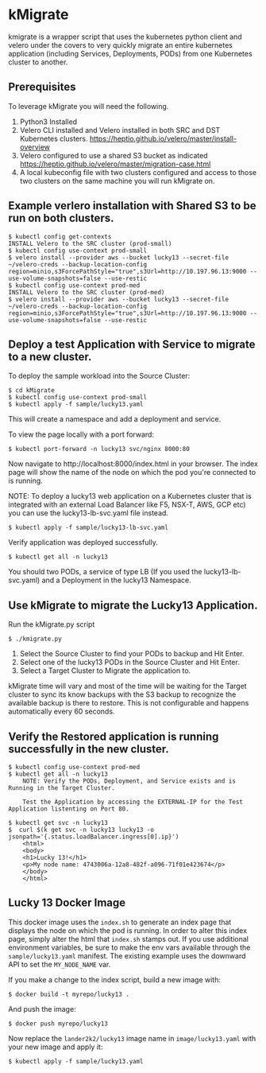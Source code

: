 # kMigrate
kmigrate is a wrapper script that uses the kubernetes python client and velero under the covers to very quickly migrate an entire kubernetes application (including Services, Deployments, PODs) from one Kubernetes cluster to another.

## Prerequisites
To leverage kMigrate you will need the following.
1. Python3 Installed
2. Velero CLI installed and Velero installed in both SRC and DST Kubernetes clusters. https://heptio.github.io/velero/master/install-overview
3. Velero configured to use a shared S3 bucket as indicated https://heptio.github.io/velero/master/migration-case.html
4. A local kubeconfig file with two clusters configured and access to those two clusters on the same machine you will run kMigrate on.

## Example verlero installation with Shared S3 to be run on both clusters.
    
    $ kubectl config get-contexts
    INSTALL Velero to the SRC cluster (prod-small)
    $ kubectl config use-context prod-small
    $ velero install --provider aws --bucket lucky13 --secret-file ~/velero-creds --backup-location-config region=minio,s3ForcePathStyle="true",s3Url=http://10.197.96.13:9000 --use-volume-snapshots=false --use-restic
    $ kubectl config use-context prod-med
    INSTALL Velero to the SRC cluster (prod-med)
    $ velero install --provider aws --bucket lucky13 --secret-file ~/velero-creds --backup-location-config region=minio,s3ForcePathStyle="true",s3Url=http://10.197.96.13:9000 --use-volume-snapshots=false --use-restic


## Deploy a test Application with Service to migrate to a new cluster.

To deploy the sample workload into the Source Cluster:

    $ cd kMigrate
    $ kubectl config use-context prod-small
    $ kubectl apply -f sample/lucky13.yaml

This will create a namespace and add a deployment and service.

To view the page locally with a port forward:

    $ kubectl port-forward -n lucky13 svc/nginx 8000:80

Now navigate to http://localhost:8000/index.html in your browser.  The index page will show the name of the node on which the pod you're connected to is running.

NOTE:  To deploy a lucky13 web application on a Kubernetes cluster that is integrated with an external Load Balancer like F5, NSX-T, AWS, GCP etc) you can use the lucky13-lb-svc.yaml file instead.

    $ kubectl apply -f sample/lucky13-lb-svc.yaml
    
Verify application was deployed successfully.
    
    $ kubectl get all -n lucky13
    
You should two PODs, a service of type LB (If you used the lucky13-lb-svc.yaml) and a Deployment in the lucky13 Namespace.


## Use kMigrate to migrate the Lucky13 Application.

Run the kMigrate.py script

    $ ./kmigrate.py
    
1. Select the Source Cluster to find your PODs to backup and Hit Enter.
2. Select one of the lucky13 PODs in the Source Cluster and Hit Enter.
3. Select a Target Cluster to Migrate the application to.

kMigrate time will vary and most of the time will be waiting for the Target cluster to sync its know backups with the S3 backup to recognize the available backup is there to restore. This is not configurable and happens automatically every 60 seconds.


## Verify the Restored application is running successfully in the new cluster.

    $ kubectl config use-context prod-med
    $ kubectl get all -n lucky13
        NOTE: Verify the PODs, Deployment, and Service exists and is Running in the Target Cluster.
        
        Test the Application by accessing the EXTERNAL-IP for the Test Application listenting on Port 80.
        
    $ kubectl get svc -n lucky13
    $  curl $(k get svc -n lucky13 lucky13 -o jsonpath='{.status.loadBalancer.ingress[0].ip}')
        <html>
        <body>
        <h1>Lucky 13!</h1>
        <p>My node name: 4743006a-12a8-482f-a096-71f01e423674</p>
        </body>
        </html>


## Lucky 13 Docker Image

This docker image uses the `index.sh` to generate an index page that displays the node on which the pod is running.  In order to alter this index page, simply alter the html that `index.sh` stamps out.  If you use additional environment variables, be sure to make the env vars available through the `sample/lucky13.yaml` manifest.  The existing example uses the downward API to set the `MY_NODE_NAME` var.

If you make a change to the index script, build a new image with:

    $ docker build -t myrepo/lucky13 .

And push the image:

    $ docker push myrepo/lucky13

Now replace the `lander2k2/lucky13` image name in `image/lucky13.yaml` with your new image and apply it:

    $ kubectl apply -f sample/lucky13.yaml

